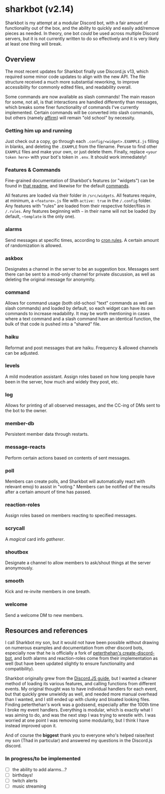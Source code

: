 # sharkbot (v2.14)

Sharkbot is my attempt at a modular Discord bot, with a fair amount of functionality out of the box, and the ability to quickly and easily add/remove pieces as needed. In theory, one bot *could* be used across multiple Discord servers, but it is not currently written to do so effectively and it is very likely at least one thing will break.

## Overview
The most recent updates for Sharkbot finally use Discord.js v13, which required some minor code updates to align with the new API. The file structure received a much more substantial reworking, to improve accessibility for commonly edited files, and readability overall.

Some commands are now available as slash commands! The main reason for some, not all, is that interactions are handled differently than messages, which breaks some finer functionality of commands I've currently implemented. Certain commands will be converted into slash commands, but others (namely [affirm](docs/COMMANDS.md#affirm)) will remain "old school" by necessity.

### Getting him up and running
Just check out a copy, go through each `.config/<widget>.EXAMPLE.js` filling in blanks, and deleting the `.EXAMPLE` from the filename. Peruse to find other `EXAMPLE` files and make your own, or just delete them. Finally, replace `<your token here>` with your bot's token in `.env`. It should work immediately!

### Features & Commands
Fine-grained documentation of Sharkbot's features (or "widgets") can be found in [that readme](docs/FEATURES.md), and likewise for the default [commands](docs/COMMANDS.md).

All features are loaded via their folder in `/src/widgets`. All features require, at minimum, a `<feature>.js` file with `active: true` in the `/.config` folder. Any features with "rules" are loaded from their respective folder/files in `/.rules`. Any features beginning with `~` in their name will not be loaded (by default, `~template` is the only one).

### alarms
Send messages at specific times, according to [cron rules](https://crontab.cronhub.io/). A certain amount of randomization is allowed.

### askbox
Designates a channel in the server to be an suggestion box. Messages sent there can be sent to a mod-only channel for private discussion, as well as deleting the original message for anonymity.

### command
Allows for command usage (both old-school "text" commands as well as slash commands) and loaded by default, so each widget can have its own commands to increase readability. It may be worth mentioning in cases where a text command and a slash command have an identical function, the bulk of that code is pushed into a "shared" file.

### haiku
Reformat and post messages that are haiku. Frequency & allowed channels can be adjusted.

### levels
A mild moderation assistant. Assign roles based on how long people have been in the server, how much and widely they post, etc.

### log
Allows for printing of all observed messages, and the CC-ing of DMs sent to the bot to the owner.

### member-db
Persistent member data through restarts.

### message-reacts
Perform certain actions based on contents of sent messages.

### poll
Members can create polls, and Sharkbot will automatically react with relevant emoji to assist in "voting." Members can be notified of the results after a certain amount of time has passed.

### reaction-roles
Assign roles based on members reacting to specified messages.

### scrycall
A *magical* card info *gatherer*.

### shoutbox
Designate a channel to allow members to ask/shout things at the server anonymously.

### smooth
Kick and re-invite members in one breath.

### welcome
Send a welcome DM to new members.


## Resources and references
I call Sharkbot my son, but it would not have been possible without drawing on numerous examples and documentation from other discord bots, especially now that he is officially a fork of [peterthehan's create-discord-bot](https://github.com/peterthehan/create-discord-bot), and both alarms and reaction-roles come from their implementation as well (but have been updated slightly to ensure functionality and compatibility).

Sharkbot originally grew from the [Discord.JS guide](discordjs.guide), but I wanted a cleaner method of loading its various features, and calling functions from different events. My original thought was to have individual handlers for each event, but that quickly grew unwieldy as well, and needed more manual overhead than I wanted, and I still ended up with clunky and bloated looking files. Finding peterthehan's work was a godssend, especially after the 100th time I broke my event handlers. Everything is modular, which is exactly what I was aiming to do, and was the next step I was trying to wrestle with. I was worried at one point I was removing some modularity, but I think I have instead improved upon it.

And of course the **biggest** thank you to everyone who's helped raise/test my son (Thad in particular) and answered my questions in the Discord.js discord.

### In progress/to be implemented
- [ ] the ability to add alarms...?
- [ ] birthdays!
- [ ] twitch alerts
- [ ] music streaming
